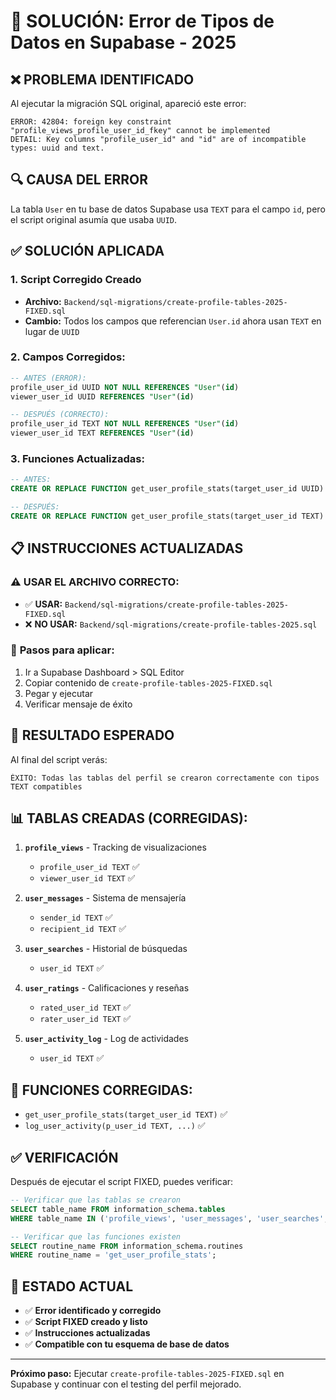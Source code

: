 # 🔧 SOLUCIÓN: Error de Tipos de Datos en Supabase - 2025

## ❌ **PROBLEMA IDENTIFICADO**

Al ejecutar la migración SQL original, apareció este error:
```
ERROR: 42804: foreign key constraint "profile_views_profile_user_id_fkey" cannot be implemented
DETAIL: Key columns "profile_user_id" and "id" are of incompatible types: uuid and text.
```

## 🔍 **CAUSA DEL ERROR**

La tabla `User` en tu base de datos Supabase usa `TEXT` para el campo `id`, pero el script original asumía que usaba `UUID`.

## ✅ **SOLUCIÓN APLICADA**

### 1. **Script Corregido Creado**
- **Archivo:** `Backend/sql-migrations/create-profile-tables-2025-FIXED.sql`
- **Cambio:** Todos los campos que referencian `User.id` ahora usan `TEXT` en lugar de `UUID`

### 2. **Campos Corregidos:**
```sql
-- ANTES (ERROR):
profile_user_id UUID NOT NULL REFERENCES "User"(id)
viewer_user_id UUID REFERENCES "User"(id)

-- DESPUÉS (CORRECTO):
profile_user_id TEXT NOT NULL REFERENCES "User"(id)
viewer_user_id TEXT REFERENCES "User"(id)
```

### 3. **Funciones Actualizadas:**
```sql
-- ANTES:
CREATE OR REPLACE FUNCTION get_user_profile_stats(target_user_id UUID)

-- DESPUÉS:
CREATE OR REPLACE FUNCTION get_user_profile_stats(target_user_id TEXT)
```

## 📋 **INSTRUCCIONES ACTUALIZADAS**

### ⚠️ **USAR EL ARCHIVO CORRECTO:**
- ✅ **USAR:** `Backend/sql-migrations/create-profile-tables-2025-FIXED.sql`
- ❌ **NO USAR:** `Backend/sql-migrations/create-profile-tables-2025.sql`

### 🚀 **Pasos para aplicar:**
1. Ir a Supabase Dashboard > SQL Editor
2. Copiar contenido de `create-profile-tables-2025-FIXED.sql`
3. Pegar y ejecutar
4. Verificar mensaje de éxito

## 🎯 **RESULTADO ESPERADO**

Al final del script verás:
```
ÉXITO: Todas las tablas del perfil se crearon correctamente con tipos TEXT compatibles
```

## 📊 **TABLAS CREADAS (CORREGIDAS):**

1. **`profile_views`** - Tracking de visualizaciones
   - `profile_user_id TEXT` ✅
   - `viewer_user_id TEXT` ✅

2. **`user_messages`** - Sistema de mensajería
   - `sender_id TEXT` ✅
   - `recipient_id TEXT` ✅

3. **`user_searches`** - Historial de búsquedas
   - `user_id TEXT` ✅

4. **`user_ratings`** - Calificaciones y reseñas
   - `rated_user_id TEXT` ✅
   - `rater_user_id TEXT` ✅

5. **`user_activity_log`** - Log de actividades
   - `user_id TEXT` ✅

## 🔧 **FUNCIONES CORREGIDAS:**

- `get_user_profile_stats(target_user_id TEXT)` ✅
- `log_user_activity(p_user_id TEXT, ...)` ✅

## ✅ **VERIFICACIÓN**

Después de ejecutar el script FIXED, puedes verificar:

```sql
-- Verificar que las tablas se crearon
SELECT table_name FROM information_schema.tables 
WHERE table_name IN ('profile_views', 'user_messages', 'user_searches', 'user_ratings', 'user_activity_log');

-- Verificar que las funciones existen
SELECT routine_name FROM information_schema.routines 
WHERE routine_name = 'get_user_profile_stats';
```

## 🎉 **ESTADO ACTUAL**

- ✅ **Error identificado y corregido**
- ✅ **Script FIXED creado y listo**
- ✅ **Instrucciones actualizadas**
- ✅ **Compatible con tu esquema de base de datos**

---

**Próximo paso:** Ejecutar `create-profile-tables-2025-FIXED.sql` en Supabase y continuar con el testing del perfil mejorado.
